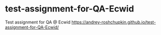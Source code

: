 # test-assignment-for-QA-Ecwid
Test assignment for QA @ Ecwid
https://andrey-roshchupkin.github.io/test-assignment-for-QA-Ecwid/
